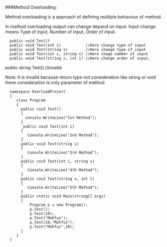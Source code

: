 ###Method Overloading:

Method overloading is a approach of defining multiple behaviour
of method. 

In method overloading output can change depand on input. Input 
change means Type of input, Number of input, Order of input.

      public void Test()                
      public void Test(int i)           //Here change type of input
      public void Test(string s)        //Here change type of input
      public void Test(int i, string s) //Here chage number of input 
      public void Test(string s, int i) //Here change order of input. 


public string Test() //invalid

Note: It is invalid because return type not consideration
like string or void there consideration is only parameter of
method.


      namespace OverloadProject
      {
         class Program
         {
           public void Test()
           {
             Console.WriteLine("1st Method");
           }
            public void Test(int i)
           {
              Console.WriteLine("2nd Method");
           }
           public void Test(string s)
           {
              Console.WriteLine("3rd Method");
           }
           public void Test(int i, string s)
           {
              Console.WriteLine("4th Method");
           }
           public void Test(string s, int i)
           {
              Console.WriteLine("5th Method");
           }       
           public static void Main(string[] args)
           {
               Program p = new Program();
               p.Test();
               p.Test(10);
               p.Test("Mahfuz");
               p.Test(10,"Mahfuz");
               p.Test("Mahfuz",10);     
           }		
         }
      }
